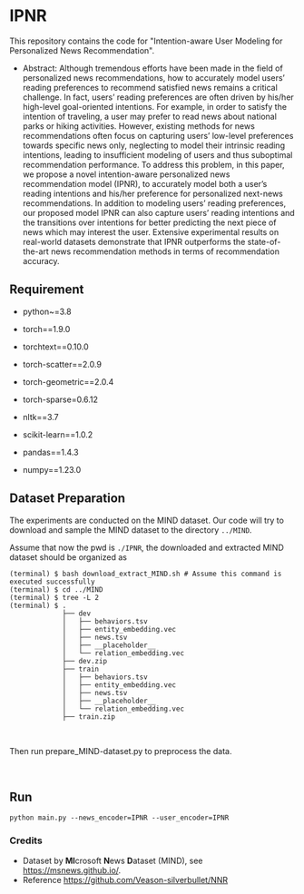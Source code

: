 # IPNR
This repository contains the code for "Intention-aware User Modeling for Personalized News Recommendation".

- Abstract: 
Although tremendous efforts have been made in the field of personalized news recommendations, how to accurately model users’ reading preferences to recommend satisfied news remains a critical challenge. In fact, users’ reading preferences are often driven by his/her high-level goal-oriented intentions. For example, in order to satisfy the intention of traveling, a user may prefer to read news about national parks or hiking activities. However, existing methods for news recommendations
often focus on capturing users’ low-level preferences towards specific news only, neglecting to model their intrinsic reading intentions, leading to insufficient modeling of users and thus suboptimal recommendation performance. To address this problem, in this paper, we propose a novel intention-aware personalized news recommendation model (IPNR), to accurately model both a user’s reading intentions and his/her preference for personalized next-news recommendations. In addition to modeling users’ reading preferences, our proposed model IPNR can also capture users’ reading intentions and the transitions over intentions for better predicting the next piece of news which may interest the user. Extensive experimental results on real-world datasets demonstrate that IPNR outperforms the state-of-the-art news recommendation methods in terms of recommendation accuracy.

## Requirement

- python~=3.8

- torch==1.9.0

- torchtext==0.10.0

- torch-scatter==2.0.9

- torch-geometric==2.0.4

- torch-sparse=0.6.12

- nltk==3.7

- scikit-learn==1.0.2

- pandas==1.4.3

- numpy==1.23.0



## Dataset Preparation
The experiments are conducted on the MIND dataset. Our code will try to download and sample the MIND dataset to the directory `../MIND`.

Assume that now the pwd is `./IPNR`, the downloaded and extracted MIND dataset should be organized as

    (terminal) $ bash download_extract_MIND.sh # Assume this command is executed successfully
    (terminal) $ cd ../MIND
    (terminal) $ tree -L 2
    (terminal) $ .
                 ├── dev
                 │   ├── behaviors.tsv
                 │   ├── entity_embedding.vec
                 │   ├── news.tsv
                 │   ├── __placeholder__
                 │   └── relation_embedding.vec
                 ├── dev.zip
                 ├── train
                 │   ├── behaviors.tsv
                 │   ├── entity_embedding.vec
                 │   ├── news.tsv
                 │   ├── __placeholder__
                 │   └── relation_embedding.vec
                 ├── train.zip
    
<br/>

Then run prepare_MIND-dataset.py to preprocess the data.

<br/>

## Run

<pre><code>python main.py --news_encoder=IPNR --user_encoder=IPNR</code></pre>


### Credits

- Dataset by **MI**crosoft **N**ews **D**ataset (MIND), see <https://msnews.github.io/>.
- Reference https://github.com/Veason-silverbullet/NNR
